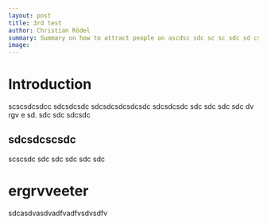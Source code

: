 ```yaml
---
layout: post
title: 3rd test
author: Christian Rödel
summary: Summary on how to attract people on ascdsc sdc sc sc sdc sd csdc sdcsdcsdc sdc sdc sdc  
image: 
---
```


# Introduction
scscsdcsdcc
sdcsdcsdc
sdcsdcsdcsdcsdc sdcsdcsdc sdc sdc sdc sdc dv rgv e sd. sdc sdc sdcsdc 

## sdcsdcscsdc
scscsdc
sdc
sdc
sdc
sdc
sdc

# ergrvveeter
sdcasdvasdvadfvadfvsdvsdfv
